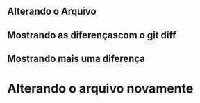 ## Alterando o Arquivo
## Mostrando as diferençascom o git diff
## Mostrando mais uma diferença
<h1>Alterando o arquivo novamente</h1>